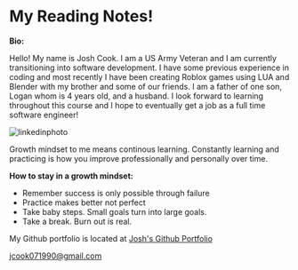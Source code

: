 # My Reading Notes!

**Bio:**

Hello! My name is Josh Cook. I am a US Army Veteran and I am currently transitioning into software development. I have some previous experience in coding and most recently I have been creating Roblox games using LUA and Blender with my brother and some of our friends. I am a father of one son, Logan whom is 4 years old, and a husband. I look forward to learning throughout this course and I hope to eventually get a job as a full time software engineer!

![linkedinphoto](https://user-images.githubusercontent.com/75331306/176013997-7a77980c-8f33-4817-a286-2d81b5c6a4e6.jpg)

Growth mindset to me means continous learning. Constantly learning and practicing is how you improve professionally and personally over time.

**How to stay in a growth mindset:**

- Remember success is only possible through failure
- Practice makes better not perfect
- Take baby steps. Small goals turn into large goals.
- Take a break. Burn out is real.

My Github portfolio is located at [Josh's Github Portfolio](https://github.com/jcook071990)

[jcook071990@gmail.com](mailto:jcook071990@gmail.com)
